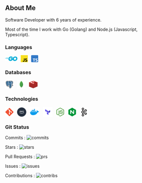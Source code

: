 ## About Me

Software Developer with 6 years of experience.

Most of the time I work with Go (Golang) and Node.js (Javascript, Typescript).

### Languages
<a href="https://golang.org/"><img style="vertical-align: middle;" title="Go (Golang)" alt="Go (Golang)" src="./assets/golang-icon.svg" width=40></a>&ensp;
<a href="https://javascript.com/"><img style="vertical-align: middle;" title="Javascript" alt="Javascript" src="./assets/javascript-icon.svg" width=23></a>&ensp;
<a href="https://typescriptlang.org/"><img style="vertical-align: middle;" title="Typescript" alt="Typescript" src="./assets/typescript-icon.svg" width=23></a>&ensp;

### Databases
<a href="https://postgresql.org/"><img style="vertical-align: middle;" title="PostgreSQL" alt="PostgreSQL" src="./assets/pgsql-icon.svg" height=28></a>&ensp;
<a href="https://mongodb.com/"><img style="vertical-align: middle;" title="MongoDB" alt="MongoDB" src="./assets/mongodb-icon.svg" height=28></a>&ensp;
<a href="https://redis.io/"><img style="vertical-align: middle;" title="Redis" alt="Redis" src="./assets/redis-icon.svg" height=28></a>&ensp;

### Technologies
<a href="https://git-scm.com/"><img style="vertical-align: middle;" title="Git" alt="Git" src="./assets/git-scm-icon.svg" height=28></a>&ensp;
<a href="https://aws.amazon.com/"><img style="vertical-align: middle;" title="AWS (Amazon Web Service)" alt="AWS (Amazon Web Service)" src="./assets/aws-icon.svg" height=30></a>&ensp;
<a href="https://docker.com/"><img style="vertical-align: middle;" title="Docker" alt="Docker" src="./assets/docker-icon.svg" height=32></a>&ensp;
<a href="https://terraform.io//"><img style="vertical-align: middle;" title="Terraform" alt="Terraform" src="./assets/terraform-icon.svg" height=32></a>&ensp;
<a href="https://nodejs.org/"><img style="vertical-align: middle;" title="NodeJS" alt="NodeJS" src="./assets/nodejs-icon.svg" height=28></a>&ensp;
<a href="https://nginx.com/"><img style="vertical-align: middle;" title="NginX" alt="NginX" src="./assets/nginx-icon.svg" height=28></a>&ensp;
<a href="https://kafka.apache.org/"><img style="vertical-align: middle;" title="Kafka" alt="Kafka" src="./assets/kafka-icon.svg" height=28></a>&ensp;


### Git Status
Commits : <img title="commits" alt="commits" src="https://github-readme-stats-individuals.vercel.app/api/individual?username=madeindra&show=commits&count_private=true&theme=dark">

Stars : <img title="stars" alt="stars" src="https://github-readme-stats-individuals.vercel.app/api/individual?username=madeindra&show=stars&count_private=true&theme=dark">

Pull Requests : <img title="prs" alt="prs" src="https://github-readme-stats-individuals.vercel.app/api/individual?username=madeindra&show=prs&count_private=true&theme=dark">

Issues : <img title="issues" alt="issues" src="https://github-readme-stats-individuals.vercel.app/api/individual?username=madeindra&show=issues&count_private=true&theme=dark">

Contributions : <img title="contribs" alt="contribs" src="https://github-readme-stats-individuals.vercel.app/api/individual?username=madeindra&show=contribs&count_private=true&theme=dark">
